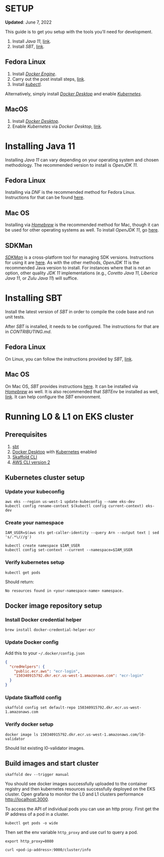 # SETUP

**Updated**: June 7, 2022

This guide is to get you setup with the tools you'll need for development.

1. Install _Java 11_, [link](https://openjdk.java.net/projects/jdk/11/).
2. Install _SBT_, [link](https://www.scala-sbt.org/).

## Fedora Linux

1. Install [_Docker Engine_](https://docs.docker.com/engine/install/fedora/).
2. Carry out the post install steps, [link](https://docs.docker.com/engine/install/linux-postinstall/).
3. Install [_kubectl_](https://docs.docker.com/desktop/kubernetes/).

Alternatively, simply install [_Docker Desktop_](https://docs.docker.com/desktop/linux/install/fedora/) and enable [_Kubernetes_](https://docs.docker.com/desktop/kubernetes/).

## MacOS

1. Install [_Docker Desktop_](https://docs.docker.com/desktop/mac/install/).
2. Enable _Kubernetes_ via _Docker Desktop_, [link](https://docs.docker.com/desktop/kubernetes/).

# Installing Java 11

Installing _Java 11_ can vary depending on your operating system and chosen methodology. The recommended version to install is _OpenJDK 11_.

## Fedora Linux

Installing via _DNF_ is the recommended method for Fedora Linux. Instructions for that can be found [here](https://docs.fedoraproject.org/en-US/quick-docs/installing-java/).

## Mac OS

Installing via [_Homebrew_](https://brew.sh/) is the recommended method for Mac, though it can be used for other operating systems as well. To install _OpenJDK 11_, go [here](https://formulae.brew.sh/formula/openjdk@11#default).

## SDKMan

[_SDKMan_](https://sdkman.io/) is a cross-platform tool for managing SDK versions. Instructions for using it are [here](https://sdkman.io/usage). As with the other methods, _OpenJDK 11_ is the recommended Java version to install. For instances where that is not an option, other quality _JDK 11_ implementations (e.g., _Coretto Java 11_, _Liberica Java 11_, or _Zulu Java 11_) will suffice.

# Installing SBT

Install the latest version of _SBT_ in order to compile the code base and run unit tests.

After _SBT_ is installed, it needs to be configured. The instructions for that are in _CONTRIBUTING.md_.

## Fedora Linux

On Linux, you can follow the instructions provided by _SBT_, [link](https://www.scala-sbt.org/1.x/docs/Installing-sbt-on-Linux.html).

## Mac OS

On Mac OS, _SBT_ provides instructions [here](https://www.scala-sbt.org/1.x/docs/Installing-sbt-on-Mac.html). It can be installed via [_Homebrew_](https://formulae.brew.sh/formula/sbt#default) as well. It is also recommended that _SBTEnv_ be installed as well, [link](https://formulae.brew.sh/formula/sbtenv#default). It can help configure the _SBT_ environment.

# Running L0 & L1 on EKS cluster

## Prerequisites

1. [sbt](https://www.scala-sbt.org/)
2. [Docker Desktop](https://www.docker.com/get-started/) with [Kubernetes](https://docs.docker.com/desktop/kubernetes/) enabled
3. [Skaffold CLI](https://skaffold.dev/docs/install/#standalone-binary)
4. [AWS CLI version 2](https://docs.aws.amazon.com/cli/latest/userguide/getting-started-install.html)

## Kubernetes cluster setup 

### Update your kubeconfig

```
aws eks --region us-west-1 update-kubeconfig --name eks-dev
kubectl config rename-context $(kubectl config current-context) eks-dev
```

### Create your namespace

```
IAM_USER=$(aws sts get-caller-identity --query Arn --output text | sed 's/.*\///g')

kubectl create namespace $IAM_USER
kubectl config set-context --current --namespace=$IAM_USER
```

### Verify kubernetes setup

```
kubectl get pods
```
Should return:

```
No resources found in <your-namespace-name> namespace.
```

## Docker image repository setup

### Install Docker credential helper

```
brew install docker-credential-helper-ecr
```

### Update Docker config

Add this to your `~/.docker/config.json`

```json
{
  "credHelpers": {
    "public.ecr.aws": "ecr-login",
    "150340915792.dkr.ecr.us-west-1.amazonaws.com": "ecr-login"
  }
}
```

### Update Skaffold config

```
skaffold config set default-repo 150340915792.dkr.ecr.us-west-1.amazonaws.com
```

### Verify docker setup

```
docker image ls 150340915792.dkr.ecr.us-west-1.amazonaws.com/l0-validator
```

Should list existing l0-validator images.

## Build images and start cluster

```
skaffold dev --trigger manual
```

You should see docker images successfully uploaded to the container registry
and then kubernetes resources successfully deployed on the EKS cluster. Open grafana
to monitor the L0 and L1 clusters performance [http://localhost:3000](http://localhost:3000).

To access the API of individual pods you can use an http proxy. First get the IP address
of a pod in a cluster.

```
kubectl get pods -o wide
```

Then set the env variable `http_proxy` and use curl to query a pod.

```
export http_proxy=8080

curl <pod-ip-address>:9000/cluster/info
```